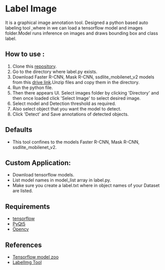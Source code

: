# Label Image 
It is a graphical image annotation tool.
Designed a python based auto labeling tool ,where in we can load a tensorflow model and images folder.Model runs
inference on images and draws bounding box and class label.

## How to use :
1. Clone this [repository](https://github.com/prashamsatalla/Label_Image.git).
2. Go to the directory where label.py exists.
3. Download Faster R-CNN, Mask R-CNN, ssdlite_mobilenet_v2 models from this [drive link](https://drive.google.com/drive/folders/1853yBqfrJuqaQfzxgH8HkIb-W3-qHlEu?usp=sharing).Unzip files and copy them in the directory.
3. Run the python file.
4. Then there appears UI. Select images folder by clicking 'Directory' and then once loaded click 'Select Image' to select desired image.
5. Select model and Detection threshold as required.
6. Also select object that you want the model to detect.
7. Click 'Detect' and Save annotations of detected objects.

## Defaults
- This tool confines to the models Faster R-CNN, Mask R-CNN, ssdlite_mobilenet_v2.

## Custom Application:
- Download tensorflow models.
- List model names in model_list array in label.py.
- Make sure you create a label.txt where in object names of your Dataset are listed.

## Requirements 
- [tensorflow](https://www.tensorflow.org/install)
- [PyQt5](https://pypi.org/project/PyQt5/)
- [Opencv](https://pypi.org/project/opencv-python/)

## References
- [Tensorflow model zoo](https://github.com/tensorflow/models/blob/master/research/object_detection/g3doc/tf2_detection_zoo.md)
- [LabelImg Tool](https://github.com/tzutalin/labelImg)
